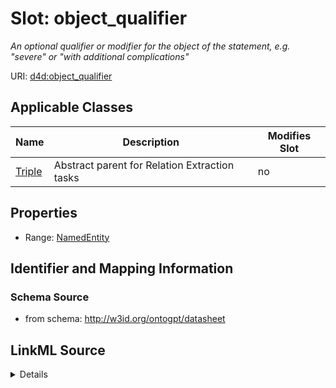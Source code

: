 

# Slot: object_qualifier


_An optional qualifier or modifier for the object of the statement, e.g. "severe" or "with additional complications"_



URI: [d4d:object_qualifier](http://w3id.org/ontogpt/datasheetobject_qualifier)



<!-- no inheritance hierarchy -->





## Applicable Classes

| Name | Description | Modifies Slot |
| --- | --- | --- |
| [Triple](Triple.md) | Abstract parent for Relation Extraction tasks |  no  |







## Properties

* Range: [NamedEntity](NamedEntity.md)





## Identifier and Mapping Information







### Schema Source


* from schema: http://w3id.org/ontogpt/datasheet




## LinkML Source

<details>
```yaml
name: object_qualifier
description: An optional qualifier or modifier for the object of the statement, e.g.
  "severe" or "with additional complications"
from_schema: http://w3id.org/ontogpt/datasheet
rank: 1000
alias: object_qualifier
owner: Triple
domain_of:
- Triple
range: NamedEntity

```
</details>